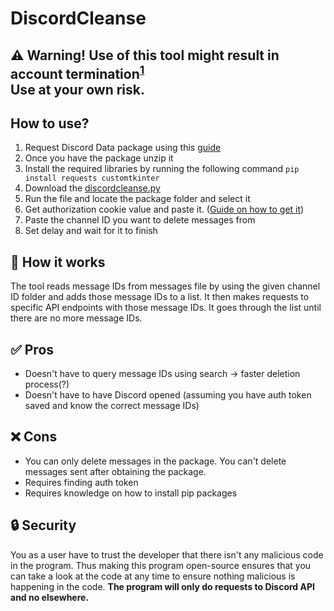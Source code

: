 # DiscordCleanse

## ⚠️ Warning! Use of this tool might result in account termination<sup>[1](https://support.discord.com/hc/en-us/articles/115002192352-Automated-User-Accounts-Self-Bots)</sup> <br> Use at your own risk.
## How to use?
1. Request Discord Data package using this [guide](https://support.discord.com/hc/en-us/articles/360004957991-Your-Discord-Data-Package)
2. Once you have the package unzip it
3. Install the required libraries by running the following command
   `pip install requests customtkinter`
4. Download the [discordcleanse.py](https://raw.githubusercontent.com/Axonym/discordcleanse/main/discordcleanse.py)
5. Run the file and locate the package folder and select it
6. Get authorization cookie value and paste it. ([Guide on how to get it](https://www.geeksforgeeks.org/how-to-get-discord-token/))
7. Paste the channel ID you want to delete messages from
8. Set delay and wait for it to finish

## 📝 How it works
The tool reads message IDs from messages file by using the given channel ID folder and adds those message IDs to a list. It then makes requests to specific API endpoints with those message IDs. It goes through the list  until there are no more message IDs.

## ✅ Pros
- Doesn't have to query message IDs using search -> faster deletion process(?)
- Doesn't have to have Discord opened (assuming you have auth token saved and know the correct message IDs)
## ❌ Cons
- You can only delete messages in the package. You can't delete messages sent after obtaining the package.
- Requires finding auth token
- Requires knowledge on how to install pip packages

## 🔒 Security
You as a user have to trust the developer that there isn't any malicious code in the program. Thus making this program open-source ensures that you can take a look at the code at any time to ensure nothing malicious is happening in the code. **The program will only do requests to Discord API and no elsewhere.**
